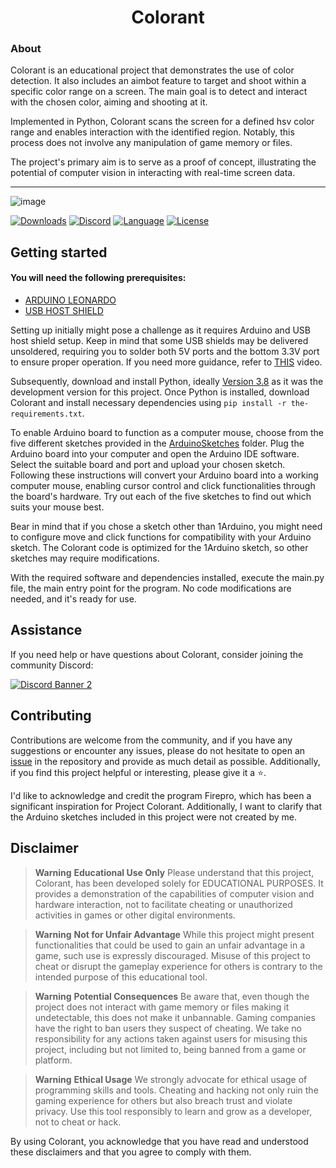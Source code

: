 <h1 align="center">Colorant</h1>

### About

Colorant is an educational project that demonstrates the use of color detection. It also includes an aimbot feature to target and shoot within a specific color range on a screen. The main goal is to detect and interact with the chosen color, aiming and shooting at it.

Implemented in Python, Colorant scans the screen for a defined hsv color range and enables interaction with the identified region. Notably, this process does not involve any manipulation of game memory or files.

The project's primary aim is to serve as a proof of concept, illustrating the potential of computer vision in interacting with real-time screen data.

---
![image](https://github.com/hafyzwithawhy/Colorant/assets/82477000/5e00264d-d4d9-461d-a87d-501cc6e50217)

[![Downloads][downloads-shield]][downloads-link]
[![Discord][discord-shield]][discord-link]
[![Language][language-shield]][language-link]
[![License][license-shield]][license-link]

## Getting started

#### You will need the following prerequisites:
- [ARDUINO LEONARDO](https://www.amazon.com/Arduino-org-A000057-Arduino-Leonardo-Headers/dp/B008A36R2Y)
- [USB HOST SHIELD](https://www.amazon.com/Compatible-Arduino-Support-Android-Function/dp/B0B3TH6H6N)

Setting up initially might pose a challenge as it requires Arduino and USB host shield setup. Keep in mind that some USB shields may be delivered unsoldered, requiring you to solder both 5V ports and the bottom 3.3V port to ensure proper operation. If you need more guidance, refer to [THIS](https://www.youtube.com/watch?v=nBttwvgNOr8) video.

Subsequently, download and install Python, ideally [Version 3.8](https://www.python.org/ftp/python/3.8.0/python-3.8.0-amd64.exe) as it was the development version for this project. Once Python is installed, download Colorant and install necessary dependencies using `pip install -r the-requirements.txt`.

To enable Arduino board to function as a computer mouse, choose from the five different sketches provided in the [ArduinoSketches](https://github.com/hafyzwithawhy/Colorant/tree/main/ArduinoSketches) folder. Plug the Arduino board into your computer and open the Arduino IDE software. Select the suitable board and port and upload your chosen sketch. Following these instructions will convert your Arduino board into a working computer mouse, enabling cursor control and click functionalities through the board's hardware. Try out each of the five sketches to find out which suits your mouse best.

Bear in mind that if you chose a sketch other than 1Arduino, you might need to configure move and click functions for compatibility with your Arduino sketch. The Colorant code is optimized for the 1Arduino sketch, so other sketches may require modifications.

With the required software and dependencies installed, execute the main.py file, the main entry point for the program. No code modifications are needed, and it's ready for use.

## Assistance

If you need help or have questions about Colorant, consider joining the community Discord:

[![Discord Banner 2][discord-banner]][discord-link]

## Contributing

Contributions are welcome from the community, and if you have any suggestions or encounter any issues, please do not hesitate to open an [issue](https://github.com/hafyzwithawhy/Colorant/issues) in the repository and provide as much detail as possible. Additionally, if you find this project helpful or interesting, please give it a ⭐.

I'd like to acknowledge and credit the program Firepro, which has been a significant inspiration for Project Colorant. Additionally, I want to clarify that the Arduino sketches included in this project were not created by me.

## Disclaimer
> **Warning** **Educational Use Only**
Please understand that this project, Colorant, has been developed solely for EDUCATIONAL PURPOSES. It provides a demonstration of the capabilities of computer vision and hardware interaction, not to facilitate cheating or unauthorized activities in games or other digital environments.

> **Warning** **Not for Unfair Advantage**
While this project might present functionalities that could be used to gain an unfair advantage in a game, such use is expressly discouraged. Misuse of this project to cheat or disrupt the gameplay experience for others is contrary to the intended purpose of this educational tool.

> **Warning** **Potential Consequences**
Be aware that, even though the project does not interact with game memory or files making it undetectable, this does not make it unbannable. Gaming companies have the right to ban users they suspect of cheating. We take no responsibility for any actions taken against users for misusing this project, including but not limited to, being banned from a game or platform.

> **Warning** **Ethical Usage**
We strongly advocate for ethical usage of programming skills and tools. Cheating and hacking not only ruin the gaming experience for others but also breach trust and violate privacy. Use this tool responsibly to learn and grow as a developer, not to cheat or hack.

By using Colorant, you acknowledge that you have read and understood these disclaimers and that you agree to comply with them.

[discord-shield]: https://img.shields.io/discord/1102647720981831750?color=purple&label=Support&logo=discord&logoColor=white&style=for-the-badge
[discord-link]: https://discord.gg/RExkpUdwjH
[discord-banner]: https://discordapp.com/api/guilds/1102647720981831750/widget.png?style=banner2

[downloads-shield]: https://img.shields.io/github/downloads/hafyzwithawhy/Colorant/total?color=purple&logo=GitHub&style=for-the-badge
[downloads-link]: https://github.com/hafyzwithawhy/Colorant/releases/latest

[language-shield]: https://img.shields.io/github/languages/top/hafyzwithawhy/Colorant?color=purple&logo=python&logoColor=white&style=for-the-badge
[language-link]: https://www.python.org/

[license-shield]: https://img.shields.io/github/license/hafyzwithawhy/Colorant?color=purple&logo=github&style=for-the-badge
[license-link]: https://github.com/hafyzwithawhy/Colorant/blob/main/LICENSE
